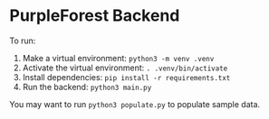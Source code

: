 # PurpleForest Backend

To run:

1. Make a virtual environment: `python3 -m venv .venv`
2. Activate the virtual environment: `. .venv/bin/activate`
3. Install dependencies: `pip install -r requirements.txt`
4. Run the backend: `python3 main.py`

You may want to run `python3 populate.py` to populate sample data.

